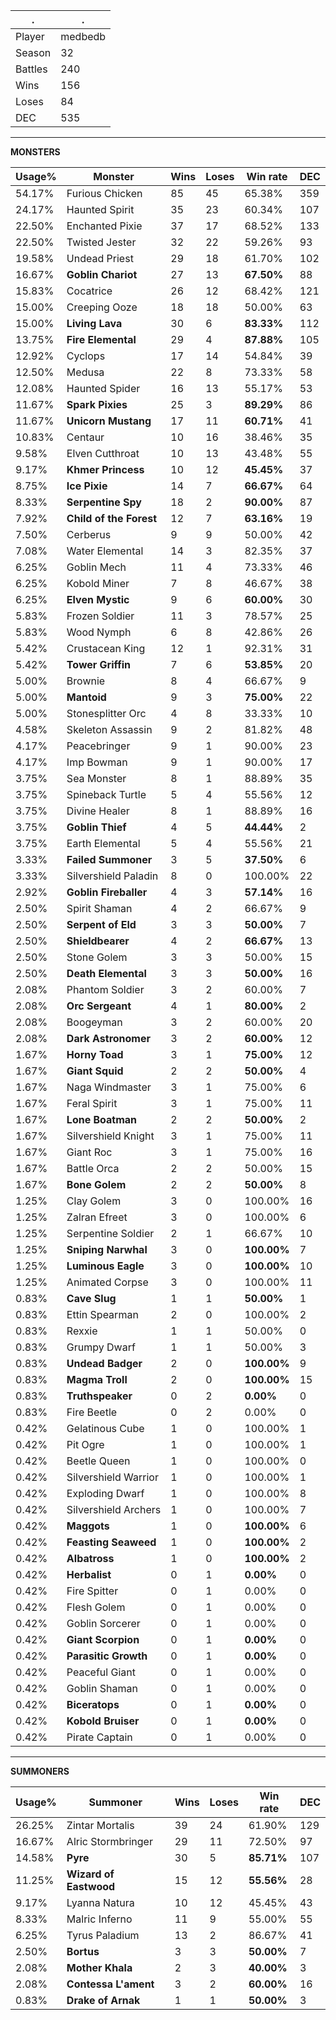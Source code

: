 .|.
|-|-
Player|medbedb
Season|32
Battles|240
Wins|156
Loses|84
DEC|535

---
**MONSTERS**

Usage%|Monster|Wins|Loses|Win rate|DEC|
-|-|-|-|-|-|
54.17%|Furious Chicken|85|45|65.38%|359|
24.17%|Haunted Spirit|35|23|60.34%|107|
22.50%|Enchanted Pixie|37|17|68.52%|133|
22.50%|Twisted Jester|32|22|59.26%|93|
19.58%|Undead Priest|29|18|61.70%|102|
16.67%|**Goblin Chariot**|27|13|**67.50%**|88|
15.83%|Cocatrice|26|12|68.42%|121|
15.00%|Creeping Ooze|18|18|50.00%|63|
15.00%|**Living Lava**|30|6|**83.33%**|112|
13.75%|**Fire Elemental**|29|4|**87.88%**|105|
12.92%|Cyclops|17|14|54.84%|39|
12.50%|Medusa|22|8|73.33%|58|
12.08%|Haunted Spider|16|13|55.17%|53|
11.67%|**Spark Pixies**|25|3|**89.29%**|86|
11.67%|**Unicorn Mustang**|17|11|**60.71%**|41|
10.83%|Centaur|10|16|38.46%|35|
9.58%|Elven Cutthroat|10|13|43.48%|55|
9.17%|**Khmer Princess**|10|12|**45.45%**|37|
8.75%|**Ice Pixie**|14|7|**66.67%**|64|
8.33%|**Serpentine Spy**|18|2|**90.00%**|87|
7.92%|**Child of the Forest**|12|7|**63.16%**|19|
7.50%|Cerberus|9|9|50.00%|42|
7.08%|Water Elemental|14|3|82.35%|37|
6.25%|Goblin Mech|11|4|73.33%|46|
6.25%|Kobold Miner|7|8|46.67%|38|
6.25%|**Elven Mystic**|9|6|**60.00%**|30|
5.83%|Frozen Soldier|11|3|78.57%|25|
5.83%|Wood Nymph|6|8|42.86%|26|
5.42%|Crustacean King|12|1|92.31%|31|
5.42%|**Tower Griffin**|7|6|**53.85%**|20|
5.00%|Brownie|8|4|66.67%|9|
5.00%|**Mantoid**|9|3|**75.00%**|22|
5.00%|Stonesplitter Orc|4|8|33.33%|10|
4.58%|Skeleton Assassin|9|2|81.82%|48|
4.17%|Peacebringer|9|1|90.00%|23|
4.17%|Imp Bowman|9|1|90.00%|17|
3.75%|Sea Monster|8|1|88.89%|35|
3.75%|Spineback Turtle|5|4|55.56%|12|
3.75%|Divine Healer|8|1|88.89%|16|
3.75%|**Goblin Thief**|4|5|**44.44%**|2|
3.75%|Earth Elemental|5|4|55.56%|21|
3.33%|**Failed Summoner**|3|5|**37.50%**|6|
3.33%|Silvershield Paladin|8|0|100.00%|22|
2.92%|**Goblin Fireballer**|4|3|**57.14%**|16|
2.50%|Spirit Shaman|4|2|66.67%|9|
2.50%|**Serpent of Eld**|3|3|**50.00%**|7|
2.50%|**Shieldbearer**|4|2|**66.67%**|13|
2.50%|Stone Golem|3|3|50.00%|15|
2.50%|**Death Elemental**|3|3|**50.00%**|16|
2.08%|Phantom Soldier|3|2|60.00%|7|
2.08%|**Orc Sergeant**|4|1|**80.00%**|2|
2.08%|Boogeyman|3|2|60.00%|20|
2.08%|**Dark Astronomer**|3|2|**60.00%**|12|
1.67%|**Horny Toad**|3|1|**75.00%**|12|
1.67%|**Giant Squid**|2|2|**50.00%**|4|
1.67%|Naga Windmaster|3|1|75.00%|6|
1.67%|Feral Spirit|3|1|75.00%|11|
1.67%|**Lone Boatman**|2|2|**50.00%**|2|
1.67%|Silvershield Knight|3|1|75.00%|11|
1.67%|Giant Roc|3|1|75.00%|16|
1.67%|Battle Orca|2|2|50.00%|15|
1.67%|**Bone Golem**|2|2|**50.00%**|8|
1.25%|Clay Golem|3|0|100.00%|16|
1.25%|Zalran Efreet|3|0|100.00%|6|
1.25%|Serpentine Soldier|2|1|66.67%|10|
1.25%|**Sniping Narwhal**|3|0|**100.00%**|7|
1.25%|**Luminous Eagle**|3|0|**100.00%**|10|
1.25%|Animated Corpse|3|0|100.00%|11|
0.83%|**Cave Slug**|1|1|**50.00%**|1|
0.83%|Ettin Spearman|2|0|100.00%|2|
0.83%|Rexxie|1|1|50.00%|0|
0.83%|Grumpy Dwarf|1|1|50.00%|3|
0.83%|**Undead Badger**|2|0|**100.00%**|9|
0.83%|**Magma Troll**|2|0|**100.00%**|15|
0.83%|**Truthspeaker**|0|2|**0.00%**|0|
0.83%|Fire Beetle|0|2|0.00%|0|
0.42%|Gelatinous Cube|1|0|100.00%|1|
0.42%|Pit Ogre|1|0|100.00%|1|
0.42%|Beetle Queen|1|0|100.00%|0|
0.42%|Silvershield Warrior|1|0|100.00%|1|
0.42%|Exploding Dwarf|1|0|100.00%|8|
0.42%|Silvershield Archers|1|0|100.00%|7|
0.42%|**Maggots**|1|0|**100.00%**|6|
0.42%|**Feasting Seaweed**|1|0|**100.00%**|2|
0.42%|**Albatross**|1|0|**100.00%**|2|
0.42%|**Herbalist**|0|1|**0.00%**|0|
0.42%|Fire Spitter|0|1|0.00%|0|
0.42%|Flesh Golem|0|1|0.00%|0|
0.42%|Goblin Sorcerer|0|1|0.00%|0|
0.42%|**Giant Scorpion**|0|1|**0.00%**|0|
0.42%|**Parasitic Growth**|0|1|**0.00%**|0|
0.42%|Peaceful Giant|0|1|0.00%|0|
0.42%|Goblin Shaman|0|1|0.00%|0|
0.42%|**Biceratops**|0|1|**0.00%**|0|
0.42%|**Kobold Bruiser**|0|1|**0.00%**|0|
0.42%|Pirate Captain|0|1|0.00%|0|

---
**SUMMONERS**

Usage%|Summoner|Wins|Loses|Win rate|DEC|
-|-|-|-|-|-|
26.25%|Zintar Mortalis|39|24|61.90%|129|
16.67%|Alric Stormbringer|29|11|72.50%|97|
14.58%|**Pyre**|30|5|**85.71%**|107|
11.25%|**Wizard of Eastwood**|15|12|**55.56%**|28|
9.17%|Lyanna Natura|10|12|45.45%|43|
8.33%|Malric Inferno|11|9|55.00%|55|
6.25%|Tyrus Paladium|13|2|86.67%|41|
2.50%|**Bortus**|3|3|**50.00%**|7|
2.08%|**Mother Khala**|2|3|**40.00%**|3|
2.08%|**Contessa L'ament**|3|2|**60.00%**|16|
0.83%|**Drake of Arnak**|1|1|**50.00%**|3|
